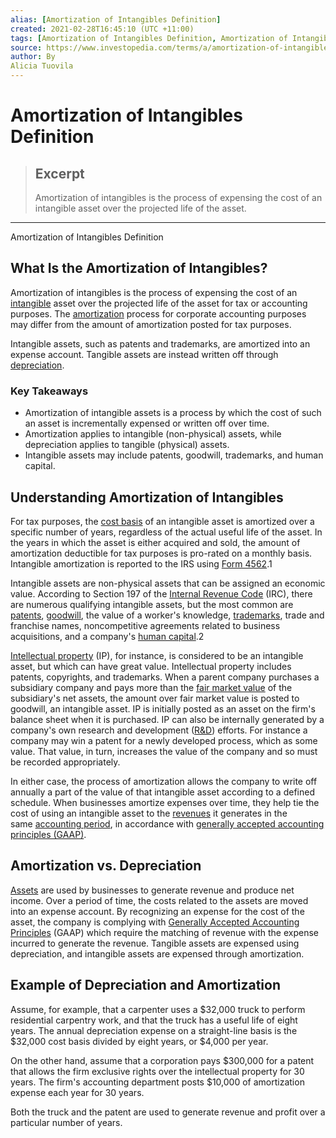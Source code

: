 ```yaml
---
alias: [Amortization of Intangibles Definition]
created: 2021-02-28T16:45:10 (UTC +11:00)
tags: [Amortization of Intangibles Definition, Amortization of Intangibles Definition]
source: https://www.investopedia.com/terms/a/amortization-of-intangibles.asp
author: By
Alicia Tuovila
---
```


# Amortization of Intangibles Definition

> ## Excerpt
> Amortization of intangibles is the process of expensing the cost of an intangible asset over the projected life of the asset.

---

Amortization of Intangibles Definition
## What Is the Amortization of Intangibles?

Amortization of intangibles is the process of expensing the cost of an [intangible](https://www.investopedia.com/terms/i/intangibleasset.asp) asset over the projected life of the asset for tax or accounting purposes. The [amortization](https://www.investopedia.com/terms/a/amortization.asp) process for corporate accounting purposes may differ from the amount of amortization posted for tax purposes.

Intangible assets, such as patents and trademarks, are amortized into an expense account. Tangible assets are instead written off through [depreciation](https://www.investopedia.com/terms/d/depreciation.asp).

### Key Takeaways

-   Amortization of intangible assets is a process by which the cost of such an asset is incrementally expensed or written off over time.
-   Amortization applies to intangible (non-physical) assets, while depreciation applies to tangible (physical) assets.
-   Intangible assets may include patents, goodwill, trademarks, and human capital.

## Understanding Amortization of Intangibles

For tax purposes, the [cost basis](https://www.investopedia.com/terms/c/costbasis.asp) of an intangible asset is amortized over a specific number of years, regardless of the actual useful life of the asset. In the years in which the asset is either acquired and sold, the amount of amortization deductible for tax purposes is pro-rated on a monthly basis. Intangible amortization is reported to the IRS using [Form 4562](https://www.investopedia.com/terms/f/form-4562.asp).1

Intangible assets are non-physical assets that can be assigned an economic value. According to Section 197 of the [Internal Revenue Code](https://www.investopedia.com/terms/i/internal-revenue-code.asp) (IRC), there are numerous qualifying intangible assets, but the most common are [patents](https://www.investopedia.com/terms/p/patent.asp), [goodwill](https://www.investopedia.com/terms/g/goodwill.asp), the value of a worker's knowledge, [trademarks](https://www.investopedia.com/terms/t/trademark.asp), trade and franchise names, noncompetitive agreements related to business acquisitions, and a company's [human capital](https://www.investopedia.com/terms/h/humancapital.asp).2

[Intellectual property](https://www.investopedia.com/terms/i/intellectualproperty.asp) (IP), for instance, is considered to be an intangible asset, but which can have great value. Intellectual property includes patents, copyrights, and trademarks. When a parent company purchases a subsidiary company and pays more than the [fair market value](https://www.investopedia.com/terms/f/fairmarketvalue.asp) of the subsidiary's net assets, the amount over fair market value is posted to goodwill, an intangible asset. IP is initially posted as an asset on the firm's balance sheet when it is purchased. IP can also be internally generated by a company's own research and development ([R&D](https://www.investopedia.com/terms/r/randd.asp)) efforts. For instance a company may win a patent for a newly developed process, which as some value. That value, in turn, increases the value of the company and so must be recorded appropriately.

In either case, the process of amortization allows the company to write off annually a part of the value of that intangible asset according to a defined schedule. When businesses amortize expenses over time, they help tie the cost of using an intangible asset to the [revenues](https://www.investopedia.com/terms/r/revenue.asp) it generates in the same [accounting period](https://www.investopedia.com/terms/a/accountingperiod.asp), in accordance with [generally accepted accounting principles (GAAP)](https://www.investopedia.com/terms/g/gaap.asp).

## Amortization vs. Depreciation

[Assets](https://www.investopedia.com/terms/a/asset.asp) are used by businesses to generate revenue and produce net income. Over a period of time, the costs related to the assets are moved into an expense account. By recognizing an expense for the cost of the asset, the company is complying with [Generally Accepted Accounting Principles](https://www.investopedia.com/terms/g/gaap.asp) (GAAP) which require the matching of revenue with the expense incurred to generate the revenue. Tangible assets are expensed using depreciation, and intangible assets are expensed through amortization.

## Example of Depreciation and Amortization

Assume, for example, that a carpenter uses a $32,000 truck to perform residential carpentry work, and that the truck has a useful life of eight years. The annual depreciation expense on a straight-line basis is the $32,000 cost basis divided by eight years, or $4,000 per year.

On the other hand, assume that a corporation pays $300,000 for a patent that allows the firm exclusive rights over the intellectual property for 30 years. The firm's accounting department posts $10,000 of amortization expense each year for 30 years.

Both the truck and the patent are used to generate revenue and profit over a particular number of years.
